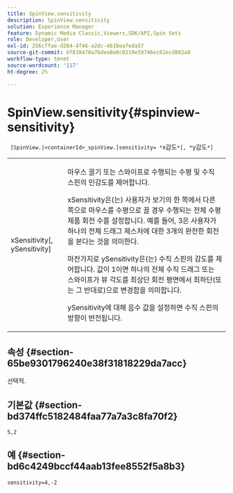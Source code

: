 ```yaml
---
title: SpinView.sensitivity
description: SpinView.sensitivity
solution: Experience Manager
feature: Dynamic Media Classic,Viewers,SDK/API,Spin Sets
role: Developer,User
exl-id: 256cffae-d284-4f46-a2dc-4618ea7eda57
source-git-commit: 6f838470a7bdea8e8c0219e59746ec82ecd802a8
workflow-type: tm+mt
source-wordcount: '117'
ht-degree: 2%

---
```


# SpinView.sensitivity{#spinview-sensitivity}

` [SpinView.|<containerId>_spinView.]sensitivity= *`x감도`*[, *`y감도`*]`

<table id="table_18D47E7C6A2D4D68B94225CB621D5F7C"> 
 <tbody> 
  <tr> 
   <td colname="col1"> <p> <span class="codeph"><span class="varname"> xSensitivity</span>[, <span class="varname"> ySensitivity</span>]</span> </p> </td> 
   <td colname="col2"> <p> 마우스 끌기 또는 스와이프로 수행되는 수평 및 수직 스핀의 민감도를 제어합니다. </p> <p> <span class="codeph"> xSensitivity</span>은(는) 사용자가 보기의 한 쪽에서 다른 쪽으로 마우스를 수평으로 끌 경우 수행되는 전체 수평 제품 회전 수를 설정합니다. 예를 들어, 3은 사용자가 하나의 전체 드래그 제스처에 대한 3개의 완전한 회전을 본다는 것을 의미한다. </p> <p>마찬가지로 <span class="codeph"> ySensitivity</span>은(는) 수직 스핀의 감도를 제어합니다. 값이 1이면 하나의 전체 수직 드래그 또는 스와이프가 뷰 각도를 최상단 회전 평면에서 최하단(또는 그 반대로)으로 변경함을 의미합니다. </p> <p><span class="codeph"> ySensitivity</span>에 대해 음수 값을 설정하면 수직 스핀의 방향이 반전됩니다. </p> </td> 
  </tr> 
 </tbody> 
</table>

## 속성 {#section-65be9301796240e38f31818229da7acc}

선택적.

## 기본값 {#section-bd374ffc5182484faa77a7a3c8fa70f2}

`5,2`

## 예 {#section-bd6c4249bccf44aab13fee8552f5a8b3}

`sensitivity=4,-2`
